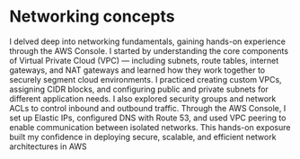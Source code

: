 # Networking concepts

I delved deep into networking fundamentals, gaining hands-on experience through the AWS Console.
I started by understanding the core components of Virtual Private Cloud (VPC) — including subnets, route tables, internet gateways, and NAT gateways and learned how they work together to securely segment cloud environments. 
I practiced creating custom VPCs, assigning CIDR blocks, and configuring public and private subnets for different application needs. 
I also explored security groups and network ACLs to control inbound and outbound traffic. Through the AWS Console, I set up Elastic IPs, configured DNS with Route 53, and used VPC peering to enable communication between isolated networks. 
This hands-on exposure built my confidence in deploying secure, scalable, and efficient network architectures in AWS
